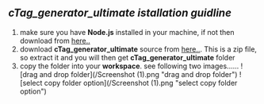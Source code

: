 ## *cTag_generator_ultimate istallation guidline*

1. make sure you have **Node.js** installed in your machine, if not then download from [here..](https://nodejs.org/dist/v14.17.6/node-v14.17.6-x64.msi)
2. download **cTag_generator_ultimate** source from [here..](https://github.com/mahabub-swe/cTag_generator_ultimate/archive/refs/heads/main.zip). This is a zip file, so extract it and you will then get **cTag_generator_ultimate** folder
3. copy the folder into your **workspace**. see following two images...... 
![drag and drop folder](/Screenshot (1).png "drag and drop folder") 
![select copy folder option](/Screenshot (1).png "select copy folder option")
